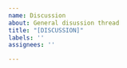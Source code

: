 ```yaml
---
name: Discussion
about: General disussion thread
title: "[DISCUSSION]"
labels: ''
assignees: ''

---
```



